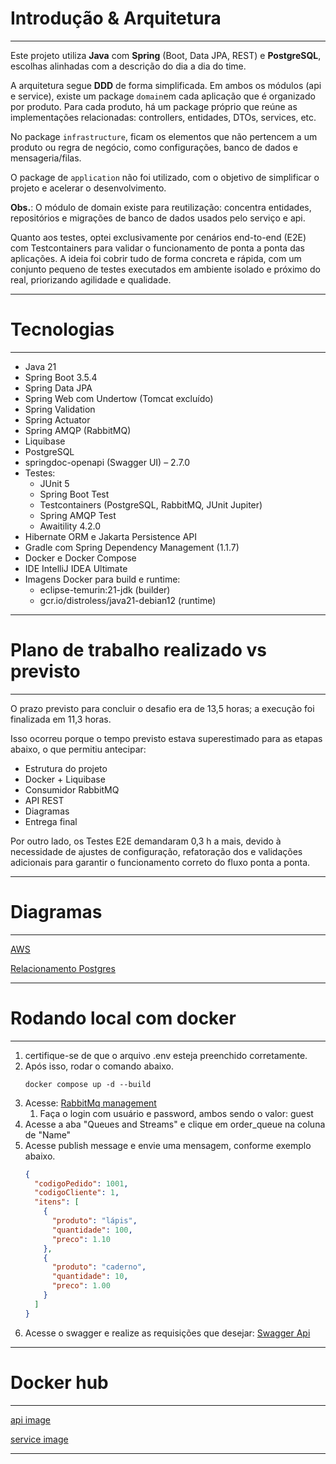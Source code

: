 # Introdução & Arquitetura

---
Este projeto utiliza **Java** com **Spring** (Boot, Data JPA, REST) e **PostgreSQL**, escolhas alinhadas com a descrição
do dia a dia do time.

A arquitetura segue **DDD** de forma simplificada. Em ambos os módulos (api e service), existe um package `domain`em
cada aplicação que é organizado por produto. Para cada produto, há um package próprio que reúne as
implementações relacionadas: controllers, entidades, DTOs, services, etc.

No package `infrastructure`, ficam os elementos que não pertencem a um produto ou regra de negócio, como configurações,
banco de dados e mensageria/filas.

O package de `application` não foi utilizado, com o objetivo de simplificar o projeto e acelerar o desenvolvimento.

**Obs.**: O módulo de domain existe para reutilização: concentra entidades, repositórios e migrações de banco de dados
usados pelo serviço e api.

Quanto aos testes, optei exclusivamente por cenários end-to-end (E2E) com Testcontainers para validar o funcionamento de
ponta a ponta das aplicações. A ideia foi cobrir tudo de forma concreta e rápida, com um conjunto pequeno de testes
executados em ambiente isolado e próximo do real, priorizando agilidade e qualidade.


---

# Tecnologias

___

- Java 21
- Spring Boot 3.5.4
- Spring Data JPA
- Spring Web com Undertow (Tomcat excluído)
- Spring Validation
- Spring Actuator
- Spring AMQP (RabbitMQ)
- Liquibase
- PostgreSQL
- springdoc-openapi (Swagger UI) – 2.7.0
- Testes:
    - JUnit 5
    - Spring Boot Test
    - Testcontainers (PostgreSQL, RabbitMQ, JUnit Jupiter)
    - Spring AMQP Test
    - Awaitility 4.2.0
- Hibernate ORM e Jakarta Persistence API
- Gradle com Spring Dependency Management (1.1.7)
- Docker e Docker Compose
- IDE IntelliJ IDEA Ultimate
- Imagens Docker para build e runtime:
    - eclipse-temurin:21-jdk (builder)
    - gcr.io/distroless/java21-debian12 (runtime)

___

# Plano de trabalho realizado vs previsto

___

O prazo previsto para concluir o desafio era de 13,5 horas; a execução foi finalizada em 11,3 horas.

Isso ocorreu porque o tempo previsto estava superestimado para as etapas abaixo, o que permitiu antecipar:

- Estrutura do projeto
- Docker + Liquibase
- Consumidor RabbitMQ
- API REST
- Diagramas
- Entrega final

Por outro lado, os Testes E2E demandaram 0,3 h a mais, devido à necessidade de ajustes de configuração, refatoração dos
e validações adicionais para garantir o funcionamento correto do fluxo ponta a ponta.

___

# Diagramas

___

[AWS](https://github.com/lczago/microservices-order-challenge/blob/main/aws_diagram.png)

[Relacionamento Postgres](https://github.com/lczago/microservices-order-challenge/blob/main/database_diagram.png)

___

# Rodando local com docker

___

1. certifique-se de que o arquivo .env esteja preenchido corretamente.
2. Após isso, rodar o comando abaixo.
    ```shell
    docker compose up -d --build
    ```
3. Acesse: [RabbitMq management](http://localhost:15672/)
    1. Faça o login com usuário e password, ambos sendo o valor: guest
4. Acesse a aba "Queues and Streams" e clique em order_queue na coluna de "Name"
5. Acesse publish message e envie uma mensagem, conforme exemplo abaixo.
    ```json
    {
      "codigoPedido": 1001,
      "codigoCliente": 1,
      "itens": [
        {
          "produto": "lápis",
          "quantidade": 100,
          "preco": 1.10
        },
        {
          "produto": "caderno",
          "quantidade": 10,
          "preco": 1.00
        }    
      ]
    }
    ```
6. Acesse o swagger e realize as requisições que desejar: [Swagger Api](http://localhost:8080/swagger-ui/index.html)

___

# Docker hub

___

[api image](https://hub.docker.com/r/lczago/orders-api)

[service image](https://hub.docker.com/r/lczago/orders-service)

___